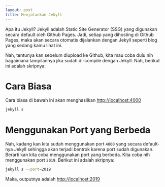 ```yaml
---
layout: post
title: Menjalankan Jekyll
---
```


Apa itu Jekyll? Jekyll adalah Static Site Generator (SSG) yang digunakan secara default oleh Github Pages. Jadi, setiap yang dihosting di Github Pages, maka akan secara otomatis dijalankan dengan Jekyll seperti blog yang sedang kamu lihat ini.

Nah, tentunya kan sebelum diupload ke Github, kita mau coba dulu nih bagaimana tampilannya jika sudah di-compile dengan Jekyll. Nah, berikut ini adalah skripnya:

# Cara Biasa

Cara biasa di bawah ini akan menghasilkan <http://localhost:4000>

```bash
jekyll s
```

# Menggunakan Port yang Berbeda

Nah, kadang kan kita sudah menggunakan port `4000` yang secara default-nya Jekyll sehingga akan terjadi bentrok karena port sudah digunakan. Berarti kan kita coba menggunakan port yang berbeda. Kita coba nih menggunakan port `2019`. Berikut ini adalah skripnya:

```bash
jekyll s --port=2019
```

Maka, outputnya adalah <http://localhost:2019>